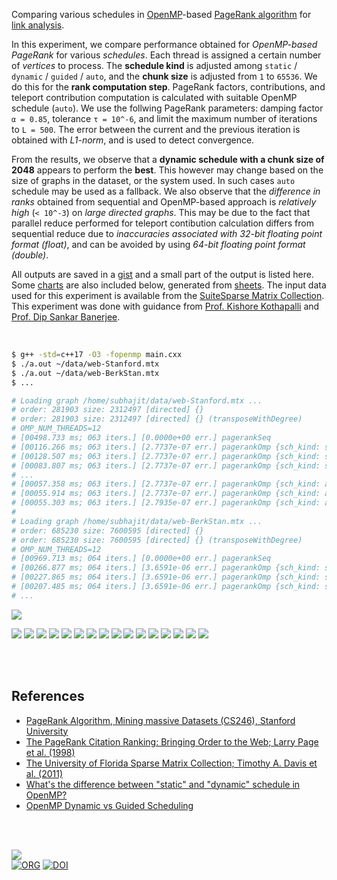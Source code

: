 Comparing various schedules in [OpenMP]-based [PageRank algorithm] for
[link analysis].

In this experiment, we compare performance obtained for *OpenMP-based PageRank*
for various *schedules*. Each thread is assigned a certain number of *vertices*
to process. The **schedule kind** is adjusted among `static` / `dynamic` /
`guided` / `auto`, and the **chunk size** is adjusted from `1` to `65536`. We do
this for the **rank computation step**. PageRank factors, contributions, and
teleport contribution computation is calculated with suitable OpenMP schedule
(`auto`). We use the follwing PageRank parameters: damping factor `α = 0.85`,
tolerance `τ = 10^-6`, and limit the maximum number of iterations to `L = 500`.
The error between the current and the previous iteration is obtained with
*L1-norm*, and is used to detect convergence.

From the results, we observe that a **dynamic schedule with a chunk size of**
**2048** appears to perform the **best**. This however may change based on the
size of graphs in the dataset, or the system used. In such cases `auto` schedule
may be used as a fallback. We also observe that the *difference in ranks*
obtained from sequential and OpenMP-based approach is *relatively high*
(`< 10^-3`) on *large directed graphs*. This may be due to the fact that parallel
reduce performed for teleport contibution calculation differs from sequential
reduce due to *inaccuracies associated with 32-bit floating point format*
*(float)*, and can be avoided by using *64-bit floating point format (double)*.

All outputs are saved in a [gist] and a small part of the output is listed here.
Some [charts] are also included below, generated from [sheets]. The input data
used for this experiment is available from the [SuiteSparse Matrix Collection].
This experiment was done with guidance from [Prof. Kishore Kothapalli] and
[Prof. Dip Sankar Banerjee].

<br>

```bash
$ g++ -std=c++17 -O3 -fopenmp main.cxx
$ ./a.out ~/data/web-Stanford.mtx
$ ./a.out ~/data/web-BerkStan.mtx
$ ...

# Loading graph /home/subhajit/data/web-Stanford.mtx ...
# order: 281903 size: 2312497 [directed] {}
# order: 281903 size: 2312497 [directed] {} (transposeWithDegree)
# OMP_NUM_THREADS=12
# [00498.733 ms; 063 iters.] [0.0000e+00 err.] pagerankSeq
# [00116.266 ms; 063 iters.] [2.7737e-07 err.] pagerankOmp {sch_kind: static, chunk_size: 1}
# [00128.507 ms; 063 iters.] [2.7737e-07 err.] pagerankOmp {sch_kind: static, chunk_size: 2}
# [00083.807 ms; 063 iters.] [2.7737e-07 err.] pagerankOmp {sch_kind: static, chunk_size: 4}
# ...
# [00057.358 ms; 063 iters.] [2.7737e-07 err.] pagerankOmp {sch_kind: auto, chunk_size: 16384}
# [00055.914 ms; 063 iters.] [2.7737e-07 err.] pagerankOmp {sch_kind: auto, chunk_size: 32768}
# [00055.303 ms; 063 iters.] [2.7935e-07 err.] pagerankOmp {sch_kind: auto, chunk_size: 65536}
#
# Loading graph /home/subhajit/data/web-BerkStan.mtx ...
# order: 685230 size: 7600595 [directed] {}
# order: 685230 size: 7600595 [directed] {} (transposeWithDegree)
# OMP_NUM_THREADS=12
# [00969.713 ms; 064 iters.] [0.0000e+00 err.] pagerankSeq
# [00266.877 ms; 064 iters.] [3.6591e-06 err.] pagerankOmp {sch_kind: static, chunk_size: 1}
# [00227.865 ms; 064 iters.] [3.6591e-06 err.] pagerankOmp {sch_kind: static, chunk_size: 2}
# [00207.485 ms; 064 iters.] [3.6591e-06 err.] pagerankOmp {sch_kind: static, chunk_size: 4}
# ...
```

[![](https://i.imgur.com/ao04hOr.png)][sheetp]

[![](https://i.imgur.com/MjFYtAR.png)][sheetp]
[![](https://i.imgur.com/SWWzK2n.png)][sheetp]
[![](https://i.imgur.com/btVvbY3.png)][sheetp]
[![](https://i.imgur.com/UCD1JKV.png)][sheetp]
[![](https://i.imgur.com/nHP67ZI.png)][sheetp]
[![](https://i.imgur.com/UNbGaHP.png)][sheetp]
[![](https://i.imgur.com/gIo3FOJ.png)][sheetp]
[![](https://i.imgur.com/hM9QE88.png)][sheetp]
[![](https://i.imgur.com/hCqT5CW.png)][sheetp]
[![](https://i.imgur.com/NJ33mp5.png)][sheetp]
[![](https://i.imgur.com/WiBxzPv.png)][sheetp]
[![](https://i.imgur.com/nhOMpIh.png)][sheetp]
[![](https://i.imgur.com/EEvC3Ng.png)][sheetp]
[![](https://i.imgur.com/SHTYwOn.png)][sheetp]
[![](https://i.imgur.com/XkPS5GP.png)][sheetp]
[![](https://i.imgur.com/zc6BQag.png)][sheetp]

<br>
<br>


## References

- [PageRank Algorithm, Mining massive Datasets (CS246), Stanford University](https://www.youtube.com/watch?v=ke9g8hB0MEo)
- [The PageRank Citation Ranking: Bringing Order to the Web; Larry Page et al. (1998)](https://citeseerx.ist.psu.edu/viewdoc/summary?doi=10.1.1.38.5427)
- [The University of Florida Sparse Matrix Collection; Timothy A. Davis et al. (2011)](https://doi.org/10.1145/2049662.2049663)
- [What's the difference between "static" and "dynamic" schedule in OpenMP?](https://stackoverflow.com/a/10852852/1413259)
- [OpenMP Dynamic vs Guided Scheduling](https://stackoverflow.com/a/43047074/1413259)

<br>
<br>


[![](https://i.imgur.com/0XKZ240.jpg)](https://www.bleepingcomputer.com/review/gaming/minecraft-story-mode-is-fun-for-the-whole-family/)<br>
[![ORG](https://img.shields.io/badge/org-puzzlef-green?logo=Org)](https://puzzlef.github.io)
[![DOI](https://zenodo.org/badge/425239068.svg)](https://zenodo.org/badge/latestdoi/425239068)


[Prof. Dip Sankar Banerjee]: https://sites.google.com/site/dipsankarban/
[Prof. Kishore Kothapalli]: https://faculty.iiit.ac.in/~kkishore/
[SuiteSparse Matrix Collection]: https://sparse.tamu.edu
[OpenMP]: https://en.wikipedia.org/wiki/OpenMP
[PageRank algorithm]: https://en.wikipedia.org/wiki/PageRank
[link analysis]: https://en.wikipedia.org/wiki/Network_theory#Link_analysis
[gist]: https://gist.github.com/wolfram77/c448cba0c0e371e25c3effa673ea82f2
[charts]: https://imgur.com/a/SwaOufq
[sheets]: https://docs.google.com/spreadsheets/d/1gG5hGrc3o8ztt_eBB7qddy6YLLmOKaDpuQUF3kNzGTc/edit?usp=sharing
[sheetp]: https://docs.google.com/spreadsheets/d/e/2PACX-1vTIiozzISmsE7cm1kHOC-_woCGY6GYh3xcfjovjvfZxMna-Fs9t2vCJ_aq7JIF8-AYlSkhudW7zo3lu/pubhtml
